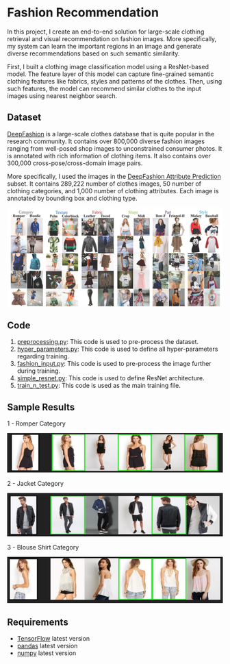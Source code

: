 # Fashion Recommendation

In this project, I create an end-to-end solution for large-scale clothing retrieval and visual recommendation on fashion images. More specifically, my system can learn the important regions in an image and generate diverse recommendations based on such semantic similarity.  

First, I built a clothing image classification model using a ResNet-based model. The feature layer of this model can capture fine-grained semantic clothing features like fabrics, styles and patterns of the clothes. Then, using such features, the model can recommend similar clothes to the input images using nearest neighbor search.

## Dataset
[DeepFashion](http://mmlab.ie.cuhk.edu.hk/projects/DeepFashion.html) is a large-scale clothes database that is quite popular in the research community. It contains over 800,000 diverse fashion images ranging from well-posed shop images to unconstrained consumer photos. It is annotated with rich information of clothing items. It also contains over 300,000 cross-pose/cross-domain image pairs.

More specifically, I used the images in the [DeepFashion Attribute Prediction](http://mmlab.ie.cuhk.edu.hk/projects/DeepFashion/AttributePrediction.html) subset. It contains 289,222 number of clothes images, 50 number of clothing categories, and 1,000 number of clothing attributes. Each image is annotated by bounding box and clothing type.

![AttributePrediction](deep-fashion-attribute-prediction.jpg)

## Code
1. [preprocessing.py](https://github.com/khanhnamle1994/fashion-recommendation/blob/master/code/preprocessing.py): This code is used to pre-process the dataset.
2. [hyper_parameters.py](https://github.com/khanhnamle1994/fashion-recommendation/blob/master/code/hyper_parameters.py): This code is used to define all hyper-parameters regarding training.
3. [fashion_input.py](https://github.com/khanhnamle1994/fashion-recommendation/blob/master/code/fashion_input.py): This code is used to pre-process the image further during training.
4. [simple_resnet.py](https://github.com/khanhnamle1994/fashion-recommendation/blob/master/code/simple_resnet.py): This code is used to define ResNet architecture.
5. [train_n_test.py](https://github.com/khanhnamle1994/fashion-recommendation/blob/master/code/train_n_test.py): This code is used as the main training file.

## Sample Results

1 - Romper Category

![Romper](Results/Romper-Examples.png)

2 - Jacket Category

![Jacket](Results/Jacket-Examples.png)

3 - Blouse Shirt Category

![BlouseShirt](Results/BlouseShirt-Examples.png)

## Requirements
- [TensorFlow](https://www.tensorflow.org/) latest version
- [pandas](https://pandas.pydata.org/) latest version
- [numpy](http://www.numpy.org/) latest version
